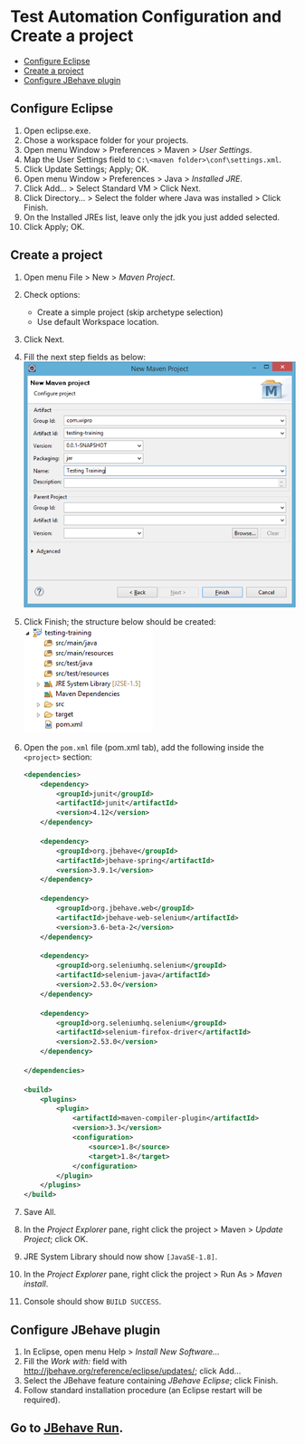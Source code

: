 # Test Automation Configuration and Create a project

- [Configure Eclipse](#configure-eclipse)
- [Create a project](#create-a-project)
- [Configure JBehave plugin](#configure-jbehave-plugin)

## Configure Eclipse

1.	Open eclipse.exe.
2.	Chose a workspace folder for your projects.
3.	Open menu Window > Preferences > Maven > *User Settings*.
4.	Map the User Settings field to `C:\<maven folder>\conf\settings.xml`.
5.	Click Update Settings; Apply; OK.
6.	Open menu Window > Preferences > Java > *Installed JRE*.
7.	Click Add… > Select Standard VM > Click Next.
8.	Click Directory… > Select the folder where Java was installed > Click Finish.
9.	On the Installed JREs list, leave only the jdk you just added selected.
10.	Click Apply; OK.


## Create a project

1.	Open menu File > New > *Maven Project*.
2.	Check options:  
	-	Create a simple project (skip archetype selection)
	-	Use default Workspace location.
3.	Click Next.
4.	Fill the next step fields as below:  
    ![alt text][new-maven-project]

5.	Click Finish; the structure below should be created:  
    ![alt text][initial-project-structure]

6.	Open the `pom.xml` file (pom.xml tab), add the following inside the `<project>` section:
    ```xml
    <dependencies>
        <dependency>
            <groupId>junit</groupId>
            <artifactId>junit</artifactId>
            <version>4.12</version>
        </dependency>

    	<dependency>
    	    <groupId>org.jbehave</groupId>
    	    <artifactId>jbehave-spring</artifactId>
    	    <version>3.9.1</version>
    	</dependency>

    	<dependency>
    	    <groupId>org.jbehave.web</groupId>
    	    <artifactId>jbehave-web-selenium</artifactId>
    	    <version>3.6-beta-2</version>
    	</dependency>

    	<dependency>
    	    <groupId>org.seleniumhq.selenium</groupId>
    	    <artifactId>selenium-java</artifactId>
    	    <version>2.53.0</version>
    	</dependency>

    	<dependency>
    	    <groupId>org.seleniumhq.selenium</groupId>
    	    <artifactId>selenium-firefox-driver</artifactId>
    	    <version>2.53.0</version>
    	</dependency>

	</dependencies>

	<build>
        <plugins>
            <plugin>
                <artifactId>maven-compiler-plugin</artifactId>
                <version>3.3</version>
                <configuration>
                    <source>1.8</source>
                    <target>1.8</target>
                </configuration>
            </plugin>
        </plugins>
    </build>
    ```
7.	Save All.
8.	In the *Project Explorer* pane, right click the project > Maven > *Update Project*; click OK.
9.	JRE System Library should now show `[JavaSE-1.8]`.
10.	In the *Project Explorer* pane, right click the project > Run As > *Maven install*.
11.	Console should show `BUILD SUCCESS`.


## Configure JBehave plugin

1. In Eclipse, open menu Help > *Install New Software…*
2. Fill the *Work with:* field with http://jbehave.org/reference/eclipse/updates/; click Add…
3. Select the JBehave feature containing *JBehave Eclipse*; click Finish.
4. Follow standard installation procedure (an Eclipse restart will be required).


## Go to [JBehave Run][jbehave-run].

[jbehave-run]: ../master/JBehave-Run.md
[new-maven-project]: https://raw.githubusercontent.com/nu75h311/test-automation/master/pictures/tutorial/new-maven-project.png "New Maven Project"
[initial-project-structure]: https://raw.githubusercontent.com/nu75h311/test-automation/master/pictures/tutorial/initial-project-structure.png "Initial Project Structure"
